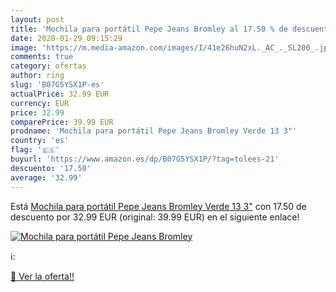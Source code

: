 ```yaml
---
layout: post
title: 'Mochila para portátil Pepe Jeans Bromley al 17.50 % de descuento'
date: 2020-01-29 09:15:29
image: 'https://m.media-amazon.com/images/I/41e26huN2xL._AC_._SL200_.jpg'
comments: true
category: ofertas
author: ring
slug: 'B07G5YSX1P-es'
actualPrice: 32.99 EUR
currency: EUR
price: 32.99
comparePrice: 39.99 EUR
prodname: 'Mochila para portátil Pepe Jeans Bromley Verde 13 3"'
country: 'es'
flag: '🇪🇸'
buyurl: 'https://www.amazon.es/dp/B07G5YSX1P/?tag=tolees-21'
descuento: '17.50'
average: '32.99'
---
```


Está [Mochila para portátil Pepe Jeans Bromley Verde 13 3"](https://www.amazon.es/dp/B07G5YSX1P/?tag=tolees-21) con 17.50 de descuento por 32.99 EUR (original: 39.99 EUR) en el siguiente enlace!

[![Mochila para portátil Pepe Jeans Bromley](https://m.media-amazon.com/images/I/41e26huN2xL._AC_._SL200_.jpg)](https://www.amazon.es/dp/B07G5YSX1P/?tag=tolees-21)

ℹ️:


[🛒 Ver la oferta!!](https://www.amazon.es/dp/B07G5YSX1P/?tag=tolees-21)
